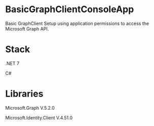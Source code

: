 # BasicGraphClientConsoleApp

Basic GraphClient Setup using application permissions to access the Microsoft Graph API.

# Stack

.NET 7

C#

# Libraries

Microsoft.Graph V.5.2.0

Microsoft.Identity.Client V.4.51.0
